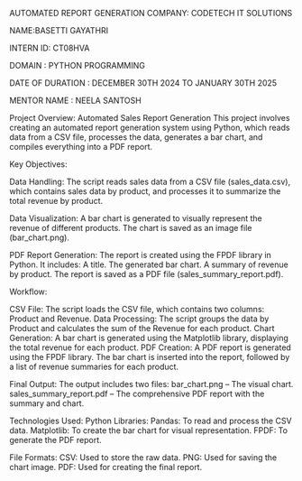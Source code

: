 AUTOMATED REPORT GENERATION
COMPANY: CODETECH IT SOLUTIONS

NAME:BASETTI GAYATHRI

INTERN ID: CT08HVA

DOMAIN : PYTHON PROGRAMMING

DATE OF DURATION : DECEMBER 30TH 2024 TO JANUARY 30TH 2025

MENTOR NAME : NEELA SANTOSH

Project Overview: Automated Sales Report Generation This project involves creating an automated report generation system using Python, which reads data from a CSV file, processes the data, generates a bar chart, and compiles everything into a PDF report.

Key Objectives:

Data Handling: The script reads sales data from a CSV file (sales_data.csv), which contains sales data by product, and processes it to summarize the total revenue by product.

Data Visualization: A bar chart is generated to visually represent the revenue of different products. The chart is saved as an image file (bar_chart.png).

PDF Report Generation: The report is created using the FPDF library in Python. It includes: A title. The generated bar chart. A summary of revenue by product. The report is saved as a PDF file (sales_summary_report.pdf).

Workflow:

CSV File: The script loads the CSV file, which contains two columns: Product and Revenue. Data Processing: The script groups the data by Product and calculates the sum of the Revenue for each product. Chart Generation: A bar chart is generated using the Matplotlib library, displaying the total revenue for each product. PDF Creation: A PDF report is generated using the FPDF library. The bar chart is inserted into the report, followed by a list of revenue summaries for each product.

Final Output: The output includes two files: bar_chart.png – The visual chart. sales_summary_report.pdf – The comprehensive PDF report with the summary and chart.

Technologies Used: Python Libraries: Pandas: To read and process the CSV data. Matplotlib: To create the bar chart for visual representation. FPDF: To generate the PDF report.

File Formats: CSV: Used to store the raw data. PNG: Used for saving the chart image. PDF: Used for creating the final report.
